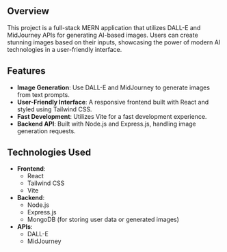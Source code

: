 ## Overview

This project is a full-stack MERN application that utilizes DALL-E and MidJourney APIs for generating AI-based images. Users can create stunning images based on their inputs, showcasing the power of modern AI technologies in a user-friendly interface.

## Features

- **Image Generation**: Use DALL-E and MidJourney to generate images from text prompts.
- **User-Friendly Interface**: A responsive frontend built with React and styled using Tailwind CSS.
- **Fast Development**: Utilizes Vite for a fast development experience.
- **Backend API**: Built with Node.js and Express.js, handling image generation requests.

## Technologies Used

- **Frontend**:
  - React
  - Tailwind CSS
  - Vite
- **Backend**:
  - Node.js
  - Express.js
  - MongoDB (for storing user data or generated images)
- **APIs**:
  - DALL-E
  - MidJourney
